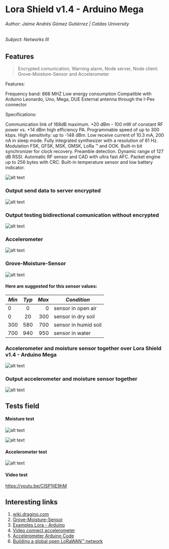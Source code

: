 # Lora Shield v1.4 - Arduino Mega
###### Author: Jaime Andrés Gómez Gutiérrez | Caldas University
###### Subject: Networks III

## Features 
> Encrypted comunication, 
> Warning alarm, 
> Node server, 
> Node client: Grove-Moisture-Sensor and Accelerometer

Features:

Frequency band: 868 MHZ
Low energy consumption
Compatible with Arduino Leonardo, Uno, Mega, DUE
External antenna through the I-Pex connector
 

Specifications:

Communication link of 168dB maximum.
+20 dBm - 100 mW of constant RF power vs. +14 dBm high efficiency PA.
Programmable speed of up to 300 kbps.
High sensitivity: up to -148 dBm.
Low receive current of 10.3 mA, 200 nA in sleep mode.
Fully integrated synthesizer with a resolution of 61 Hz.
Modulation FSK, GFSK, MSK, GMSK, LoRa ™ and OOK.
Built-in bit synchronizer for clock recovery.
Preamble detection.
Dynamic range of 127 dB RSSI.
Automatic RF sensor and CAD with ultra fast AFC.
Packet engine up to 256 bytes with CRC.
Built-in temperature sensor and low battery indicator.

![alt text](http://i66.tinypic.com/33c3lhv.jpg "Testing bidirectional comunication")

### Output send data to server encrypted

![alt text](http://i66.tinypic.com/vn2knb.png "Output testing bidirectional comunication")


### Output testing bidirectional comunication without encrypted

![alt text](http://i63.tinypic.com/11v1ehh.png  "Output testing bidirectional comunication")




### Accelerometer

![alt text](http://i66.tinypic.com/r2ojeg.jpg  "Connect accelerometer to arduino mega 2560 ")



### Grove-Moisture-Sensor

![alt text](http://i63.tinypic.com/25h2z6c.jpg "Connect grove miosture sensor to arduino")


####   Here are suggested for this sensor values:
| *Min*   | *Typ*   | *Max*   | *Condition*             |
| --------|:-------:| -------:| -------------           |
| 0       | 0       | 0       | sensor in open air      |
| 0       | 20      | 300     | sensor in dry soil      |
| 300     | 580     | 700     | sensor in humid soil    |
| 700     | 940     | 950     | sensor in water         |

### Accelerometer and moisture sensor together over Lora Shield v1.4 - Arduino Mega

![alt text](http://i68.tinypic.com/ixfc74.jpg "Accelerometer and moisture sensor together over Lora Shield v1.4 - Arduino Mega 2560 ")


### Output accelerometer and moisture sensor together 

![alt text](http://i68.tinypic.com/9s48bn.png "Output later connect moisture sensor and accelerometer to arduino mega 2560 ")

## Tests field

#### Moisture test

![alt text](http://i64.tinypic.com/105v8fk.jpg "Test moisture")


![alt text](http://i68.tinypic.com/2nqbh4o.png "Test moisture")


#### Accelerometer test


![alt text](http://i68.tinypic.com/fbdj0g.png  "Accelerometer")


#### Video test
https://youtu.be/CISP1jIE9hM





## Interesting links

1. [wiki.dragino.com](https://wiki.dragino.com/index.php?title=Lora_Shield)
2. [Grove-Moisture-Sensor](http://wiki.seeedstudio.com/Grove-Moisture_Sensor)
3. [Examples Lora - Arduino](https://github.com/dragino/Lora/tree/master/Lora%20Shield)
4. [Video connect accelerometer](https://www.youtube.com/watch?v=_przDICw1-Q)
5. [Accelerometer Arduino Code](https://hetpro-store.com/TUTORIALES/mma7361-sensor-acelerometro/)
6. [Building a global open LoRaWAN™ network](https://www.thethingsnetwork.org/)









